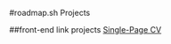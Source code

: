 #roadmap.sh Projects

##front-end link projects
[Single-Page CV](https://roadmap.sh/projects/single-page-cv)